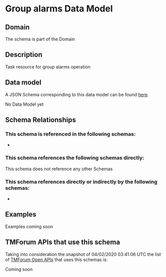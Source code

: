 # Group alarms Data Model

## Domain

The  schema is part of the  Domain

## Description

Task resource for group alarms operation

## Data model

A JSON Schema corresponding to this data model can be found
[here](https://github.com/tmforum-rand/schemas/blob/candidates/Resource/GroupAlarms.schema.json).

No Data Model yet

## Schema Relationships

### This schema is referenced in the following schemas:

-

### This schema references the following schemas directly:

This schema does not reference any other Schemas

### This schema references directly or indirectly by the following schemas:

-



## Examples

Examples coming soon

## TMForum APIs that use this schema

Taking into consideration the snapshot of 04/02/2020 03:41:06 UTC the list of [TMForum Open APIs](https://www.tmforum.org/open-apis/) that uses this schemas is:

Coming soon